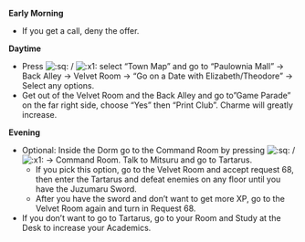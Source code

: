 **Early Morning**

- If you get a call, deny the offer.

**Daytime**

- Press ![:sq:](https://www.powerpyx.com/wp-includes/images/smilies/square.png) / ![:x1:](https://www.powerpyx.com/wp-includes/images/smilies/x1.png) select “Town Map” and go to “Paulownia Mall” -> Back Alley -> Velvet Room -> “Go on a Date with Elizabeth/Theodore” -> Select any options.
- Get out of the Velvet Room and the Back Alley and go to”Game Parade” on the far right side, choose “Yes” then “Print Club”. Charme will greatly increase.

**Evening**

- Optional: Inside the Dorm go to the Command Room by pressing ![:sq:](https://www.powerpyx.com/wp-includes/images/smilies/square.png) / ![:x1:](https://www.powerpyx.com/wp-includes/images/smilies/x1.png) -> Command Room. Talk to Mitsuru and go to Tartarus.
  - If you pick this option, go to the Velvet Room and accept request 68, then enter the Tartarus and defeat enemies on any floor until you have the Juzumaru Sword.
  - After you have the sword and don’t want to get more XP, go to the Velvet Room again and turn in Request 68.
- If you don’t want to go to Tartarus, go to your Room and Study at the Desk to increase your Academics.
